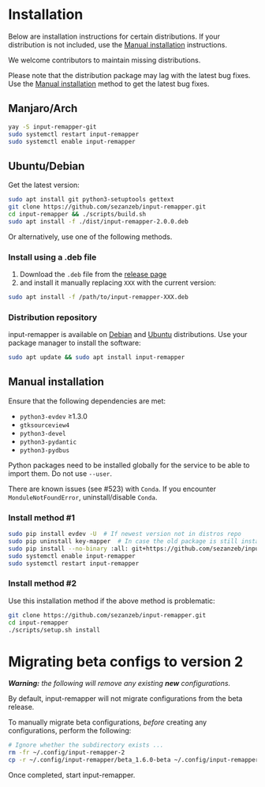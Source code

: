 # Installation

Below are installation instructions for certain distributions.  If your
distribution is not included, use the <a
href="#manual-installation">Manual installation</a> instructions.

We welcome contributors to maintain missing distributions.

Please note that the distribution package may lag with the latest bug
fixes.  Use the <a href="#manual-installation">Manual installation</a>
method to get the latest bug fixes.

## Manjaro/Arch

```bash
yay -S input-remapper-git
sudo systemctl restart input-remapper
sudo systemctl enable input-remapper
```

## Ubuntu/Debian
Get the latest version:

```bash
sudo apt install git python3-setuptools gettext
git clone https://github.com/sezanzeb/input-remapper.git
cd input-remapper && ./scripts/build.sh
sudo apt install -f ./dist/input-remapper-2.0.0.deb
```

Or alternatively, use one of the following methods.

### Install using a .deb file

1. Download the `.deb` file from the
[release page](https://github.com/sezanzeb/input-remapper/releases)
2. and install it manually replacing `XXX` with the current version:
```bash
sudo apt install -f /path/to/input-remapper-XXX.deb
```

### Distribution repository

input-remapper is available on [Debian](https://tracker.debian.org/pkg/input-remapper)
and [Ubuntu](https://packages.ubuntu.com/jammy/input-remapper)
distributions.  Use your package manager to install the software:

```bash
sudo apt update && sudo apt install input-remapper
```

## Manual installation

Ensure that the following dependencies are met:

- `python3-evdev` ≥1.3.0
- `gtksourceview4`
- `python3-devel`
- `python3-pydantic`
- `python3-pydbus`

Python packages need to be installed globally for the service to be able
to import them.  Do not use `--user`.

There are known issues (see #523) with `Conda`.  If you encounter
`MonduleNotFoundError`, uninstall/disable `Conda`.

### Install method #1

```bash
sudo pip install evdev -U  # If newest version not in distros repo
sudo pip uninstall key-mapper  # In case the old package is still installed
sudo pip install --no-binary :all: git+https://github.com/sezanzeb/input-remapper.git
sudo systemctl enable input-remapper
sudo systemctl restart input-remapper
```

### Install method #2

Use this installation method if the above method is problematic:

```bash
git clone https://github.com/sezanzeb/input-remapper.git
cd input-remapper
./scripts/setup.sh install
```

# Migrating beta configs to version 2

<i><b>Warning:</b>  the following will remove any existing <b>new</b>
configurations.</i>

By default, input-remapper will not migrate configurations from the beta
release.

To manually migrate beta configurations, *before* creating any
configurations, perform the following:

```bash
# Ignore whether the subdirectory exists ...
rm -fr ~/.config/input-remapper-2
cp -r ~/.config/input-remapper/beta_1.6.0-beta ~/.config/input-remapper-2
```

Once completed, start input-remapper.
